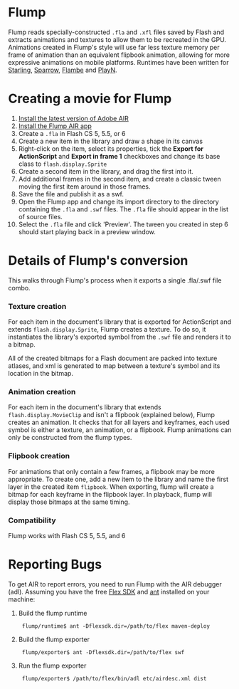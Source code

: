 # Flump

Flump reads specially-constructed `.fla` and `.xfl` files saved by Flash and extracts animations and
textures to allow them to be recreated in the GPU. Animations created in Flump's style will use far
less texture memory per frame of animation than an equivalent flipbook animation, allowing for more
expressive animations on mobile platforms. Runtimes have been written for [Starling], [Sparrow], [Flambe] 
and [PlayN].

[Starling]: https://github.com/threerings/flump/tree/master/runtime
[Sparrow]: https://github.com/threerings/betwixt
[Flambe]: https://github.com/aduros/flambe
[PlayN]: https://github.com/threerings/tripleplay

# Creating a movie for Flump

1. [Install the latest version of Adobe AIR](http://get.adobe.com/air/)
1. [Install the Flump AIR app](https://bitbucket.org/tconkling/flump-binaries/downloads/flump-exporter.air)
2. Create a `.fla` in Flash CS 5, 5.5, or 6
3. Create a new item in the library and draw a shape in its canvas
4. Right-click on the item, select its properties, tick the **Export for ActionScript** and **Export in frame 1** 
   checkboxes and change its base class to `flash.display.Sprite`
5. Create a second item in the library, and drag the first into it.
6. Add additional frames in the second item, and create a classic tween moving the first item around
   in those frames.
7. Save the file and publish it as a swf.
8. Open the Flump app and change its import directory to the directory containing the `.fla` and
   `.swf` files. The `.fla` file should appear in the list of source files.
9. Select the `.fla` file and click 'Preview'. The tween you created in step 6 should start playing
   back in a preview window.

# Details of Flump's conversion

This walks through Flump's process when it exports a single .fla/.swf file combo.

### Texture creation

For each item in the document's library that is exported for ActionScript and extends
`flash.display.Sprite`, Flump creates a texture. To do so, it instantiates the library's exported symbol from 
the `.swf` file and renders it to a bitmap.

All of the created bitmaps for a Flash document are packed into texture atlases, and xml is
generated to map between a texture's symbol and its location in the bitmap.

### Animation creation

For each item in the document's library that extends `flash.display.MovieClip` and isn't a flipbook (explained below), Flump creates an animation. It checks that for all layers and keyframes, each used symbol is either a texture, an animation, or a flipbook. Flump animations can only be constructed from the flump types.

### Flipbook creation

For animations that only contain a few frames, a flipbook may be more appropriate. To create one,
add a new item to the library and name the first layer in the created item `flipbook`. When
exporting, flump will create a bitmap for each keyframe in the flipbook layer. In playback, flump
will display those bitmaps at the same timing.

### Compatibility

Flump works with Flash CS 5, 5.5, and 6

# Reporting Bugs

To get AIR to report errors, you need to run Flump with the AIR debugger (adl).
Assuming you have the free [Flex SDK](http://www.adobe.com/devnet/flex/flex-sdk-download.html) and [ant](http://ant.apache.org/) installed on your machine:

1. Build the flump runtime

        flump/runtime$ ant -Dflexsdk.dir=/path/to/flex maven-deploy

2. Build the flump exporter

        flump/exporter$ ant -Dflexsdk.dir=/path/to/flex swf

3. Run the flump exporter

        flump/exporter$ /path/to/flex/bin/adl etc/airdesc.xml dist
